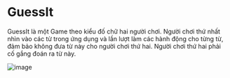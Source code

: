 GuessIt
==================================

GuessIt là một Game theo kiểu đố chữ hai người chơi.
Người chơi thứ nhất nhìn vào các từ trong ứng dụng và lần lượt làm các hành động cho từng từ, đảm bảo không đưa từ này cho người chơi thứ hai. Người chơi thứ hai phải cố gắng đoán ra từ này.

![image](https://user-images.githubusercontent.com/44778421/115781665-dec11980-a3e4-11eb-9147-8750f5cbdf28.png)
